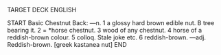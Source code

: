 TARGET DECK
ENGLISH

START
Basic
Chestnut
Back: —n. 1 a glossy hard brown edible nut. B tree bearing it. 2 = *horse chestnut. 3 wood of any chestnut. 4 horse of a reddish-brown colour. 5 colloq. Stale joke etc. 6 reddish-brown. —adj. Reddish-brown. [greek kastanea nut]
END
